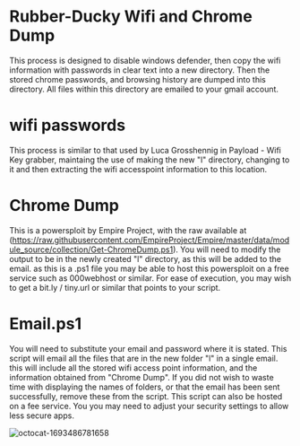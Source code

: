 # Rubber-Ducky Wifi and Chrome Dump

This process is designed to disable windows defender, then copy the wifi information with passwords in clear text into a new directory. Then the stored chrome passwords, and browsing history are dumped into this directory. All files within this directory are emailed to your gmail account.

# wifi passwords
This process is similar to that used by Luca Grosshennig in Payload - Wifi Key grabber, maintaing the use of making the new "l" directory, changing to it and then extracting the wifi accesspoint information to this location.

# Chrome Dump
This is a powersploit by Empire Project, with the raw available at (https://raw.githubusercontent.com/EmpireProject/Empire/master/data/module_source/collection/Get-ChromeDump.ps1).
You will need to modify the output to be in the newly created "l" directory, as this will be added to the email. as this is a .ps1 file you may be able to host this powersploit on a free service such as 000webhost or similar. For ease of execution, you may wish to get a bit.ly / tiny.url or similar that points to your script.

# Email.ps1

You will need to substitute your email and password where it is stated. This script will email all the files that are in the new folder "l" in a single email. this will include all the stored wifi access point information, and the information obtained from "Chrome Dump". If you did not wish to waste time with displaying the names of folders, or that the email has been sent successfully, remove these from the script.
This script can also be hosted on a fee service.
You you may need to adjust your security settings to allow less secure apps.


![octocat-1693486781658](https://github.com/MMVonnSeek/Rubber-ducky/assets/89359847/705738a0-4a55-412c-9d3f-9038f03df58c)
